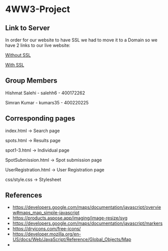 # 4WW3-Project

## Link to Server

In order for our website to have SSL we had to move it to a Domain so we have 2 links to our live website:

[Without SSL](http://3.21.3.118/)

[With SSL](hishmatsalehi.me)

## Group Members

Hishmat Salehi - salehh6 - 400172262

Simran Kumar - kumars35 - 400220225

## Corresponding pages

index.html -> Search page

spots.html -> Results page

spot1-3.html -> Individual page

SpotSubmission.html -> Spot submission page

UserRegistration.html -> User Registration page

css/style.css -> Stylesheet

## References

- https://developers.google.com/maps/documentation/javascript/overview#maps_map_simple-javascript
- https://products.aspose.app/imaging/image-resize/svg
- https://developers.google.com/maps/documentation/javascript/markers
- https://dryicons.com/free-icons/
- https://developer.mozilla.org/en-US/docs/Web/JavaScript/Reference/Global_Objects/Map
- 